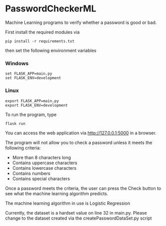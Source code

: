 # PasswordCheckerML
Machine Learning programs to verify whether a password is good or bad. 

First install the required modules via
```
pip install -r requirements.txt
```

then set the following environment variables

### Windows
```
set FLASK_APP=main.py
set FLASK_ENV=development
```

### Linux
```
export FLASK_APP=main.py
export FLASK_ENV=development
```

To run the program, type
```
flask run
```

You can access the web application via http://127.0.0.1:5000 in a browser.

The program will not allow you to check a password unless it meets the following criteria:
  - More than 8 characters long
  - Contains uppercase characters
  - Contains lowercase characters
  - Contains numbers
  - Contains special characters

Once a password meets the criteria, the user can press the Check button to see what the machine learning algorithm predicts. 

The machine learning algorithm in use is Logistic Regression

Currently, the dataset is a hardset value on line 32 in main.py. Please change to the dataset created via the createPasswordDataSet.py script
